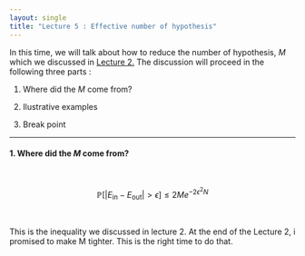 ```yaml
---
layout: single
title: "Lecture 5 : Effective number of hypothesis"
---
```



In this time, we will talk about how to reduce the number of hypothesis, $M$ which we discussed in [Lecture 2.](https://isopink.github.io/Is-Learning-Feasible/)  The discussion will proceed in the following three parts :


1. Where did the $M$ come from? 

2. Ilustrative examples 

3. Break point 

---

#### 1. Where did the $M$ come from? 

<br>

$$
\mathbb{P}\left[ \lvert E_{\text{in}} - E_{\text{out}} \rvert > \epsilon \right] \leq 2M e^{-2\epsilon^2 N}
$$

<br>

This is the inequality we discussed in lecture 2. At the end of the Lecture 2, i promised to make M tighter. This is the right time to do that. 
